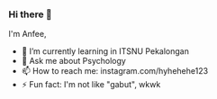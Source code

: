 ### Hi there 👋

I'm Anfee, 

- 🌱 I’m currently learning in ITSNU Pekalongan
- 💬 Ask me about Psychology
- 📫 How to reach me: instagram.com/hyhehehe123
- ⚡ Fun fact: I'm not like "gabut", wkwk
